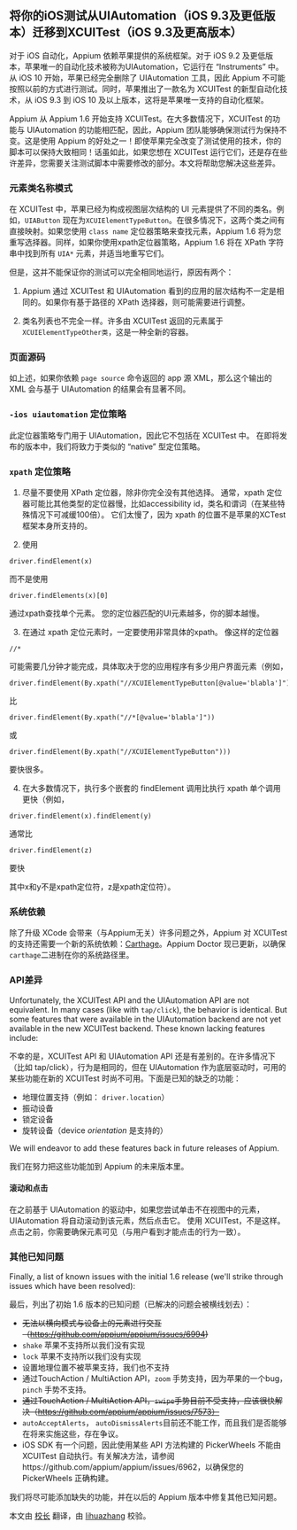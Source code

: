 ## 将你的iOS测试从UIAutomation（iOS 9.3及更低版本）迁移到XCUITest（iOS 9.3及更高版本）

对于 iOS 自动化，Appium 依赖苹果提供的系统框架。对于 iOS 9.2 及更低版本，苹果唯一的自动化技术被称为UIAutomation，它运行在 “Instruments” 中。从 iOS 10 开始，苹果已经完全删除了 UIAutomation 工具，因此 Appium 不可能按照以前的方式进行测试。同时，苹果推出了一款名为 XCUITest 的新型自动化技术，从 iOS 9.3 到 iOS 10 及以上版本，这将是苹果唯一支持的自动化框架。

Appium 从 Appium 1.6 开始支持 XCUITest。在大多数情况下，XCUITest 的功能与 UIAutomation 的功能相匹配，因此，Appium 团队能够确保测试行为保持不变。这是使用 Appium 的好处之一！即使苹果完全改变了测试使用的技术，你的脚本可以保持大致相同！话虽如此，如果您想在 XCUITest 运行它们，还是存在些许差异，您需要关注测试脚本中需要修改的部分。本文将帮助您解决这些差异。

### 元素类名称模式

在 XCUITest 中，苹果已经为构成视图层次结构的 UI 元素提供了不同的类名。例如，`UIAButton` 现在为`XCUIElementTypeButton`。在很多情况下，这两个类之间有直接映射。如果您使用 `class name` 定位器策略来查找元素，Appium 1.6 将为您重写选择器。同样，如果你使用xpath定位器策略，Appium 1.6 将在 XPath 字符串中找到所有 `UIA*` 元素，并适当地重写它们。

但是，这并不能保证你的测试可以完全相同地运行，原因有两个：

1. Appium 通过 XCUITest 和 UIAutomation 看到的应用的层次结构不一定是相同的。如果你有基于路径的 XPath 选择器，则可能需要进行调整。

2. 类名列表也不完全一样。许多由 XCUITest 返回的元素属于`XCUIElementTypeOther类`，这是一种全新的容器。

### 页面源码

如上述，如果你依赖 `page source` 命令返回的 app 源 XML，那么这个输出的 XML 会与基于 UIAutomation 的结果会有显著不同。

### `-ios uiautomation` 定位策略

此定位器策略专门用于 UIAutomation，因此它不包括在 XCUITest 中。 在即将发布的版本中，我们将致力于类似的 “native” 型定位策略。

### `xpath` 定位策略

1. 尽量不要使用 XPath 定位器，除非你完全没有其他选择。 通常，xpath 定位器可能比其他类型的定位器慢，比如accessibility id，类名和谓词（在某些特殊情况下可减缓100倍）。 它们太慢了，因为 xpath 的位置不是苹果的XCTest 框架本身所支持的。

2. 使用

```
driver.findElement(x)
```

而不是使用

```
driver.findElements(x)[0]
```

通过xpath查找单个元素。 您的定位器匹配的UI元素越多，你的脚本越慢。

3. 在通过 xpath 定位元素时，一定要使用非常具体的xpath。 像这样的定位器

```
//*
```

可能需要几分钟才能完成，具体取决于您的应用程序有多少用户界面元素（例如，

```
driver.findElement(By.xpath("//XCUIElementTypeButton[@value='blabla']"))
```

比

```
driver.findElement(By.xpath("//*[@value='blabla']"))
```

或

```
driver.findElement(By.xpath("//XCUIElementTypeButton")))
```

要快很多。

4. 在大多数情况下，执行多个嵌套的 findElement 调用比执行 xpath 单个调用更快（例如，

```
driver.findElement(x).findElement(y)
```
通常比

```
driver.findElement(z)
```

要快

其中x和y不是xpath定位符，z是xpath定位符）。

### 系统依赖

除了升级 XCode 会带来（与Appium无关）许多问题之外，Appium 对 XCUITest 的支持还需要一个新的系统依赖：[Carthage](https://github.com/Carthage/Carthage)。Appium Doctor 现已更新，以确保`carthage`二进制在你的系统路径里。

### API差异

Unfortunately, the XCUITest API and the UIAutomation API are not equivalent. In many cases (like with `tap/click`), the behavior is identical. But some features that were available in the UIAutomation backend are not yet available in the new XCUITest backend. These known lacking features include:

不幸的是，XCUITest API 和 UIAutomation API 还是有差别的。在许多情况下（比如 tap/click），行为是相同的，但在 UIAutomation 作为底层驱动时，可用的某些功能在新的 XCUITest 时尚不可用。下面是已知的缺乏的功能：

* 地理位置支持（例如： `driver.location`）
* 振动设备
* 锁定设备
* 旋转设备（device _orientation_ 是支持的）


We will endeavor to add these features back in future releases of Appium.

我们在努力把这些功能加到 Appium 的未来版本里。

#### 滚动和点击

在之前基于 UIAutomation 的驱动中，如果您尝试单击不在视图中的元素，UIAutomation 将自动滚动到该元素，然后点击它。 使用 XCUITest，不是这样。 点击之前，你需要确保元素可见（与用户看到才能点击的行为一致）。

### 其他已知问题

Finally, a list of known issues with the initial 1.6 release (we'll strike through issues which have been resolved):

最后，列出了初始 1.6 版本的已知问题（已解决的问题会被横线划去）：

* <del>无法以横向模式与设备上的元素进行交互（https://github.com/appium/appium/issues/6994)</del>
* `shake` 苹果不支持所以我们没有实现
* `lock` 苹果不支持所以我们没有实现
* 设置地理位置不被苹果支持，我们也不支持
* 通过TouchAction / MultiAction API，`zoom` 手势支持，因为苹果的一个bug，`pinch` 手势不支持。
* <del>通过TouchAction / MultiAction API，`swipe`手势目前不受支持，应该很快解决（https://github.com/appium/appium/issues/7573）</del>
* `autoAcceptAlerts`， `autoDismissAlerts`目前还不能工作，而且我们是否能够在将来实施这些，存在争议。
* iOS SDK 有一个问题，因此使用某些 API 方法构建的 PickerWheels 不能由 XCUITest 自动执行。有关解决方法，请参阅https://github.com/appium/appium/issues/6962，以确保您的 PickerWheels 正确构建。

我们将尽可能添加缺失的功能，并在以后的 Appium 版本中修复其他已知问题。

 
本文由 [校长](https://testerhome.com/xushizhao) 翻译，由 [lihuazhang](https://github.com/lihuazhang) 校验。